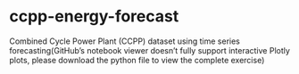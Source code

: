 # ccpp-energy-forecast
Combined Cycle Power Plant (CCPP) dataset using time series forecasting(GitHub’s notebook viewer doesn’t fully support interactive Plotly plots, please download the python file to view the complete exercise)
